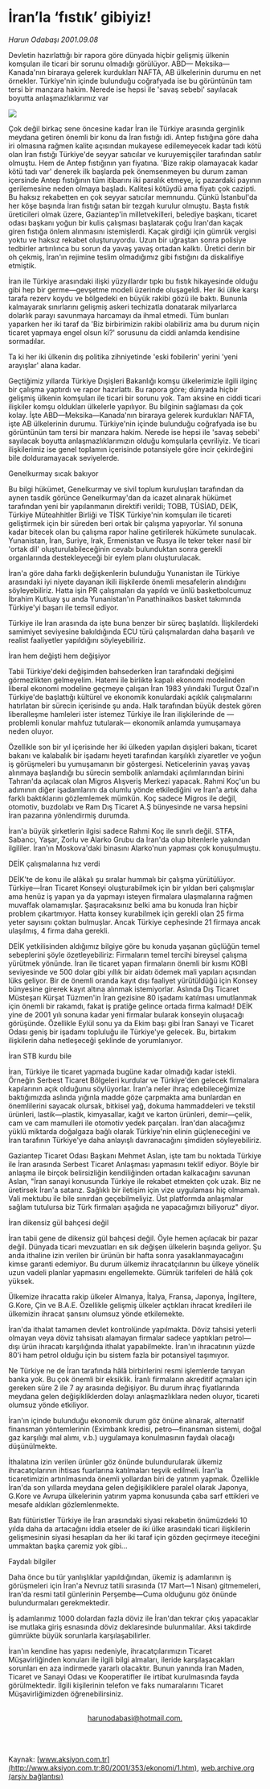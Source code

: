 # İran’la ‘fıstık’ gibiyiz!

*Harun Odabaşı 2001.09.08*

<div>
 <p class="spot">
  Devletin hazırlattığı bir rapora  göre dünyada hiçbir gelişmiş  ülkenin komşuları ile ticari bir  sorunu olmadığı görülüyor. ABD— Meksika—Kanada'nın biraraya  gelerek kurdukları NAFTA, AB  ülkelerinin durumu en net  örnekler. Türkiye'nin içinde  bulunduğu coğrafyada ise bu  görüntünün tam tersi bir manzara  hakim. Nerede ise hepsi ile  'savaş sebebi' sayılacak  boyutta  anlaşmazlıklarımız var
 </p>
 <p class="metin">
 </p>
 <img border="0" src="/web/20020113050506im_/http://www.aksiyon.com.tr/2001/353/resimler/iran.jpg"/>
 <p class="metin">
  Çok değil birkaç sene öncesine kadar İran ile Türkiye arasında gerginlik meydana getiren önemli bir konu da İran fıstığı idi. Antep fıstığına göre daha iri olmasına rağmen kalite açısından mukayese edilemeyecek kadar tadı kötü olan İran fıstığı Türkiye'de seyyar satıcılar ve kuruyemişçiler tarafından satılır olmuştu. Hem de Antep fıstığının yarı fiyatına. 'Bize rakip olamayacak kadar kötü tadı var' denerek ilk başlarda pek önemsenmeyen bu durum zaman içersinde Antep fıstığının tüm itibarını iki paralık etmeye, iç pazardaki payının gerilemesine neden olmaya başladı. Kalitesi kötüydü ama fiyatı çok cazipti. Bu haksız rekabetten en çok seyyar satıcılar memnundu. Çünkü İstanbul'da her köşe başında İran fıstığı satan bir tezgah kurulur olmuştu. Başta fıstık üreticileri olmak üzere, Gaziantep'in milletvekilleri, belediye başkanı, ticaret odası başkanı yoğun bir kulis çalışması başlatarak çoğu İran'dan kaçak giren fıstığa önlem alınmasını istemişlerdi. Kaçak girdiği için gümrük vergisi  yoktu ve haksız rekabet oluşturuyordu. Uzun bir uğraştan sonra polisiye tedbirler artırılınca bu sorun da yavaş yavaş ortadan kalktı. Üretici derin bir oh çekmiş, İran'ın rejimine teslim olmadığımız gibi fıstığını da diskalifiye etmiştik.
 </p>
 <p class="metin">
  İran ile Türkiye arasındaki ilişki yüzyıllardır tıpkı bu fıstık hikayesinde olduğu gibi hep bir germe—gevşetme modeli üzerinde oluşageldi. Her iki ülke karşı tarafa rezerv koydu ve bölgedeki en büyük rakibi gözü ile baktı. Bununla kalmayarak sınırlarını gelişmiş askeri techizatla donatarak milyarlarca dolarlık parayı savunmaya harcamayı da ihmal etmedi. Tüm bunları yaparken her iki taraf da 'Biz birbirimizin rakibi olabiliriz ama bu durum niçin ticaret yapmaya engel olsun ki?' sorusunu da ciddi anlamda kendisine sormadılar.
 </p>
 <p class="metin">
  Ta ki her iki ülkenin dış politika zihniyetinde 'eski fobilerin' yerini 'yeni arayışlar' alana kadar.
 </p>
 <p class="metin">
  Geçtiğimiz yıllarda Türkiye Dışişleri Bakanlığı komşu ülkelerimizle ilgili ilginç bir çalışma yaptırdı ve rapor hazırlattı. Bu rapora göre; dünyada hiçbir gelişmiş ülkenin komşuları ile ticari bir sorunu yok. Tam aksine en ciddi ticari ilişkiler komşu oldukları ülkelerle yapılıyor. Bu bilginin sağlaması da çok kolay. İşte ABD—Meksika—Kanada'nın biraraya gelerek kurdukları NAFTA, işte AB ülkelerinin durumu. Türkiye'nin içinde bulunduğu coğrafyada ise bu görüntünün tam tersi bir manzara hakim. Nerede ise hepsi ile 'savaş sebebi' sayılacak boyutta anlaşmazlıklarımızın olduğu komşularla çevriliyiz. Ve ticari ilişkilerimiz ise genel toplamın içerisinde potansiyele göre incir çekirdeğini bile dolduramayacak seviyelerde.
 </p>
 <p class="metin">
  Genelkurmay sıcak bakıyor
 </p>
 <p class="metin">
  Bu bilgi hükümet, Genelkurmay ve sivil toplum kuruluşları tarafından da aynen tasdik görünce Genelkurmay'dan da icazet alınarak hükümet tarafından yeni bir yapılanmanın direktifi verildi; TOBB, TÜSİAD, DEİK, Türkiye Müteahhitler Birliği ve TİSK Türkiye'nin komşuları ile ticareti geliştirmek için bir süreden beri ortak bir çalışma yapıyorlar. Yıl sonuna kadar bitecek olan bu çalışma rapor haline getirilerek hükümete sunulacak. Yunanistan, İran, Suriye, Irak, Ermenistan ve Rusya ile teker teker nasıl bir 'ortak dil' oluşturulabileceğinin cevabı bulunduktan sonra gerekli organlarında destekleyeceği bir eylem planı oluşturulacak.
 </p>
 <p class="metin">
  İran'a göre daha farklı değişkenlerin bulunduğu Yunanistan ile Türkiye arasındaki iyi niyete dayanan ikili ilişkilerde önemli mesafelerin alındığını söyleyebiliriz. Hatta işin PR çalışmaları da yapıldı ve ünlü basketbolcumuz İbrahim Kutluay şu anda Yunanistan'ın Panathinaikos basket takımında Türkiye'yi başarı ile temsil ediyor.
 </p>
 <p class="metin">
  Türkiye ile İran arasında da işte buna benzer bir süreç başlatıldı. İlişkilerdeki samimiyet seviyesine bakıldığında ECU türü çalışmalardan daha başarılı ve realist faaliyetler yapıldığını söyleyebiliriz.
 </p>
 <p class="metin">
  İran hem değişti hem değişiyor
 </p>
 <p class="metin">
  Tabii Türkiye'deki değişimden bahsederken İran tarafındaki değişimi görmezlikten gelmeyelim. Hatemi ile birlikte kapalı ekonomi modelinden liberal ekonomi modeline geçmeye çalışan İran 1983 yılındaki Turgut Özal'ın Türkiye'de başlattığı kültürel ve ekonomik konulardaki açıklık çalışmalarını hatırlatan bir sürecin içerisinde şu anda. Halk tarafından büyük destek gören liberalleşme hamleleri ister istemez Türkiye ile İran ilişkilerinde de —problemli konular mahfuz tutularak— ekonomik anlamda yumuşamaya neden oluyor.
 </p>
 <p class="metin">
  Özellikle son bir yıl içerisinde her iki ülkeden yapılan dışişleri bakanı, ticaret bakanı ve kalabalık bir işadamı heyeti tarafından karşılıklı ziyaretler ve yoğun iş görüşmeleri bu yumuşamanın bir göstergesi. Neticelerinin yavaş yavaş alınmaya başlandığı bu sürecin sembolik anlamdaki açılımlarından birini Tahran'da açılacak olan Migros Alışveriş Merkezi yapacak. Rahmi Koç'un bu adımının diğer işadamlarını da olumlu yönde etkilediğini ve İran'a artık daha farklı baktıklarını gözlemlemek mümkün. Koç sadece Migros ile değil, otomotiv, buzdolabı ve Ram Dış Ticaret A.Ş bünyesinde ne varsa hepsini İran pazarına yönlendirmiş durumda.
 </p>
 <p class="metin">
  İran'a büyük şirketlerin ilgisi sadece Rahmi Koç ile sınırlı değil. STFA, Sabancı, Yaşar, Zorlu ve Alarko Grubu da İran'da olup bitenlerle yakından ilgililer. İran'ın Moskova'daki binasını Alarko'nun yapması çok konuşulmuştu.
 </p>
 <p class="metin">
  DEİK çalışmalarına hız verdi
 </p>
 <p class="metin">
  DEİK'te de konu ile alâkalı şu sıralar hummalı bir çalışma yürütülüyor. Türkiye—İran Ticaret Konseyi oluşturabilmek için bir yıldan beri çalışmışlar ama henüz iş yapan ya da yapmayı isteyen firmalara ulaşmalarına rağmen muvaffak olamamışlar. Şaşıracaksınız belki ama bu konuda İran hiçbir problem çıkartmıyor. Hatta konsey kurabilmek için gerekli olan 25 firma yeter sayısını çoktan bulmuşlar. Ancak Türkiye cephesinde 21 firmaya ancak ulaşılmış, 4 firma daha gerekli.
 </p>
 <p class="metin">
  DEİK yetkilisinden aldığımız bilgiye göre bu konuda yaşanan güçlüğün temel sebeplerini şöyle özetleyebiliriz: Firmaların temel tercihi bireysel çalışma yürütmek yönünde. İran ile ticaret yapan firmaların önemli bir kısmı KOBİ seviyesinde ve 500 dolar gibi yıllık bir aidatı ödemek mali yapıları açısından lüks geliyor. Bir de önemli oranda kayıt dışı faaliyet yürütüldüğü için Konsey bünyesine girerek kayıt altına alınmak istemiyorlar. Aslında Dış Ticaret Müsteşarı Kürşat Tüzmen'in İran gezisine 80 işadamı katılması umutlanmak için önemli bir rakamdı, fakat iş pratiğe gelince ortada firma kalmadı! DEİK yine de 2001 yılı sonuna kadar yeni firmalar bularak konseyin oluşacağı görüşünde. Özellikle Eylül sonu ya da Ekim başı gibi İran Sanayi ve Ticaret Odası geniş bir işadamı topluluğu ile Türkiye'ye gelecek. Bu, birtakım ilişkilerin daha netleşeceği şeklinde de yorumlanıyor.
 </p>
 <p class="metin">
  İran STB kurdu bile
 </p>
 <p class="metin">
  İran, Türkiye ile ticaret yapmada bugüne kadar olmadığı kadar istekli. Örneğin Serbest Ticaret Bölgeleri kurdular ve Türkiye'den gelecek firmalara kapılarının açık olduğunu söylüyorlar. İran'a neler ihraç edebileceğimize baktığımızda aslında yığınla madde göze çarpmakta ama bunlardan en önemlilerini sayacak olursak, bitkisel yağ, dokuma hammaddeleri ve tekstil ürünleri, lastik—plastik, kimyasallar, kağıt ve karton ürünleri, demir—çelik, cam ve cam mamulleri ile otomotiv yedek parçaları. İran'dan alacağımız yüklü miktarda doğalgaza bağlı olarak Türkiye'nin elinin güçleneceğini ve İran tarafının Türkiye'ye daha anlayışlı davranacağını şimdiden söyleyebiliriz.
 </p>
 <p class="metin">
  Gaziantep Ticaret Odası Başkanı Mehmet Aslan, işte tam bu noktada Türkiye ile İran arasında Serbest Ticaret Anlaşması yapmasını teklif ediyor. Böyle bir anlaşma ile birçok belirsizliğin kendiliğinden ortadan kalkacağını savunan Aslan, "İran sanayi konusunda Türkiye ile rekabet etmekten çok uzak. Biz ne üretirsek İran'a satarız. Sağlıklı bir iletişim için vize uygulaması hiç olmamalı. Vali mektubu ile bile sınırdan geçebilmeliyiz. Üst platformda anlaşmalar sağlam tutulursa biz Türk firmaları aşağıda ne yapacağımızı biliyoruz" diyor.
 </p>
 <p class="metin">
  İran dikensiz gül bahçesi değil
 </p>
 <p class="metin">
  İran tabii gene de dikensiz gül bahçesi değil. Öyle hemen açılacak bir pazar değil. Dünyada ticari mevzuatları en sık değişen ülkelerin başında geliyor. Şu anda ithaline izin verilen bir ürünün bir hafta sonra yasaklanmayacağını kimse garanti edemiyor. Bu durum ülkemiz ihracatçılarının bu ülkeye yönelik uzun vadeli planlar yapmasını engellemekte. Gümrük tarifeleri de hâlâ çok yüksek.
 </p>
 <p class="metin">
  Ülkemize ihracatta rakip ülkeler Almanya, İtalya, Fransa, Japonya, İngiltere, G.Kore, Çin ve B.A.E. Özellikle gelişmiş ülkeler açtıkları ihracat kredileri ile ülkemizin ihracat şansını olumsuz yönde etkilemekte.
 </p>
 <p class="metin">
  İran'da ithalat tamamen devlet kontrolünde yapılmakta. Döviz tahsisi yeterli olmayan veya döviz tahsisatı alamayan firmalar sadece yaptıkları petrol—dışı ürün ihracatı karşılığında ithalat yapabilmekte. İran'ın ihracatının yüzde 80'i ham petrol olduğu için bu sistem fazla bir potansiyel taşımıyor.
 </p>
 <p class="metin">
  Ne Türkiye ne de İran tarafında hâlâ birbirlerini resmi işlemlerde tanıyan banka yok. Bu çok önemli bir eksiklik. İranlı firmaların akreditif açmaları için gereken süre 2 ile 7 ay arasında değişiyor. Bu durum ihraç fiyatlarında meydana gelen değişikliklerden dolayı anlaşmazlıklara neden oluyor, ticareti olumsuz yönde etkiliyor.
 </p>
 <p class="metin">
  İran'ın içinde bulunduğu ekonomik durum göz önüne alınarak, alternatif finansman yöntemlerinin (Eximbank kredisi, petro—finansman sistemi, doğal gaz karşılığı mal alımı, v.b.) uygulamaya konulmasının faydalı olacağı düşünülmekte.
 </p>
 <p class="metin">
  İthalatına izin verilen ürünler göz önünde bulundurularak ülkemiz ihracatçılarının ihtisas fuarlarına katılmaları teşvik edilmeli. İran'la ticaretimizin artırılmasında önemli yollardan biri de yatırım yapmak. Özellikle İran'da son yıllarda meydana gelen değişikliklere paralel olarak Japonya, G.Kore ve Avrupa ülkelerinin yatırım yapma konusunda çaba sarf ettikleri ve mesafe aldıkları gözlemlenmekte.
 </p>
 <p class="metin">
  Batı fütüristler Türkiye ile İran arasındaki siyasi rekabetin önümüzdeki 10 yılda daha da artacağını iddia etseler de iki ülke arasındaki ticari ilişkilerin gelişmesinin siyasi hesapları da her iki taraf için gözden geçirmeye iteceğini ummaktan başka çaremiz yok gibi...
 </p>
 <p class="metin">
 </p>
 <p class="arabaslik">
  Faydalı bilgiler
 </p>
 <p class="metin">
  Daha önce bu tür yanlışlıklar yapıldığından, ükemiz iş adamlarının iş görüşmeleri için İran'a Nevruz tatili sırasında (17 Mart—1 Nisan) gitmemeleri, İran'da resmi tatil günlerinin Perşembe—Cuma olduğunu göz önünde bulundurmaları gerekmektedir.
 </p>
 <p class="metin">
  İş adamlarımız 1000 dolardan fazla döviz ile İran'dan tekrar çıkış yapacaklar ise mutlaka giriş esnasında döviz deklaresinde bulunmalılar. Aksi takdirde gümrükte büyük sorunlarla karşılaşabilirler.
 </p>
 <p class="metin">
  İran'ın kendine has yapısı nedeniyle, ihracatçılarımızın Ticaret Müşavirliğinden konuları ile ilgili bilgi almaları, ileride karşılaşacakları sorunları en aza indirmede yararlı olacaktır. Bunun yanında İran Maden, Ticaret ve Sanayi Odası ve Kooperatifler ile irtibat kurulmasında fayda görülmektedir. İlgili kişilerinin telefon ve faks numaralarını Ticaret Müşavirliğimizden öğrenebilirsiniz.
 </p>
 <p class="metin">
 </p>
 <br/>
 <center>
  <a class="anaorta" href="http://web.archive.org/web/20020113050506/mailto:harunodabasi@hotmail.com.">
   harunodabasi@hotmail.com.
  </a>
 </center>
 <br/>
 <br/>
 <br/>
</div>

Kaynak: [www.aksiyon.com.tr](http://www.aksiyon.com.tr:80/2001/353/ekonomi/1.htm), [web.archive.org (arşiv bağlantısı)](http://web.archive.org/web/20020113050506/http://www.aksiyon.com.tr:80/2001/353/ekonomi/1.htm)
